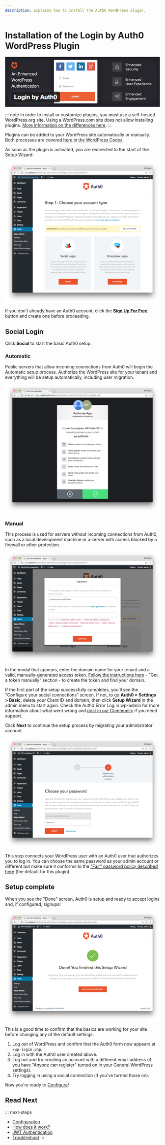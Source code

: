 ```yaml
---
description: Explains how to install the Auth0 WordPress plugin.
---
```

# Installation of the Login by Auth0 WordPress Plugin

![WordPress-Auth0 Plugin Banner](/media/articles/cms/wordpress/wordpress-plugin-banner.png)

::: note
In order to install or customize plugins, you must use a self-hosted WordPress.org site. Using a WordPress.com site does not allow installing plugins. [More information on the differences here](https://en.support.wordpress.com/com-vs-org/).
:::

Plugins can be added to your WordPress site automatically or manually. Both processes are covered [here in the WordPress Codex](https://codex.wordpress.org/Managing_Plugins#Installing_Plugins).

As soon as the plugin is activated, you are redirected to the start of the Setup Wizard.

![WordPress-Auth0 Plugin Banner](/media/articles/cms/wordpress/setup-wizard-step-1.png)

If you don't already have an Auth0 account, click the **[Sign Up For Free](https://auth0.com/signup).** button and create one before proceeding. 

## Social Login

Click **Social** to start the basic Auth0 setup. 

### Automatic

Public servers that allow incoming connections from Auth0 will begin the Automatic setup process. Authorize the WordPress site for your tenant and everything will be setup automatically, including user migration. 

![WordPress-Auth0 Plugin Banner](/media/articles/cms/wordpress/auth0-authorize-app.png)

### Manual

This process is used for servers without incoming connections from Auth0, such as a local development machine or a server with access blocked by a firewall or other protection. 

![WordPress-Auth0 Plugin Banner](/media/articles/cms/wordpress/setup-wizard-social-modal.png)

In the modal that appears, enter the domain name for your tenant and a valid, manually-generated access token. [Follow the instructions here](/api/management/v2/tokens#get-a-token-manually) - "Get a token manually" section - to create the token and find your domain.  

If the first part of the setup successfully completes, you'll see the "Configure your social connections" screen. If not, to go **Auth0 > Settings > Basic**, delete your Client ID and domain, then click **Setup Wizard** in the admin menu to start again. Check the Auth0 Error Log in wp-admin for more information about what went wrong and [post in our Community](https://community.auth0.com/topics/wordpress) if you need support. 

Click **Next** to continue the setup process by migrating your administrator account.

![WordPress-Auth0 Plugin Banner](/media/articles/cms/wordpress/setup-wizard-migrate-admin.png)

This step connects your WordPress user with an Auth0 user that authorizes you to log in. You can choose the same password as your admin account or different but make sure it conforms to the ["Fair" password policy described here](/connections/database/password-strength#password-policies) (the default for this plugin).

## Setup complete

When you see the "Done" screen, Auth0 is setup and ready to accept logins and, if configured, signups!

![WordPress-Auth0 Plugin Banner](/media/articles/cms/wordpress/setup-wizard-complete.png)

This is a good time to confirm that the basics are working for your site before changing any of the default settings:

1. Log out of WordPress and confirm that the Auth0 form now appears at `/wp-login.php`.
1. Log in with the Auth0 user created above.
1. Log out and try creating an account with a different email address (if you have "Anyone can register" turned on in your General WordPress settings).
1. Try logging in using a social connection (if you've turned those on).

Now you're ready to [Configure](/cms/wordpress/configuration)!

## Read Next

::: next-steps
* [Configuration](/cms/wordpress/configuration)
* [How does it work?](/cms/wordpress/how-does-it-work)
* [JWT Authentication](/cms/wordpress/jwt-authentication)
* [Troubleshoot](/cms/wordpress/troubleshoot)
:::
